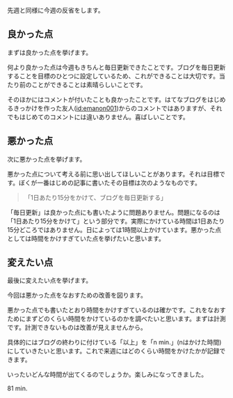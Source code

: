 <p>先週と同様に今週の反省をします。</p>
<h2>良かった点</h2>
<p>まずは良かった点を挙げます。</p>
<p>何より良かった点は今週もきちんと毎日更新できたことです。ブログを毎日更新することを目標のひとつに設定しているため、これができることは大切です。当たり前のことができることは素晴らしいことです。</p>
<p>そのほかにはコメントが付いたことも良かったことです。はてなブログをはじめるきっかけを作った友人(<a href="http://blog.hatena.ne.jp/emanon001/">id:emanon001</a>)からのコメントではありますが、それでもはじめてのコメントには違いありません。喜ばしいことです。</p>
<h2>悪かった点</h2>
<p>次に悪かった点を挙げます。</p>
<p>悪かった点について考える前に思い出してほしいことがあります。それは目標です。ぼくが一番はじめの記事に書いたその目標は次のようなものです。</p>
<blockquote>「1日あたり15分をかけて、ブログを毎日更新する」</blockquote>
<p>「毎日更新」は良かった点にも書いたように問題ありません。問題になるのは「1日あたり15分をかけて」という部分です。実際にかけている時間は1日あたり15分どころではありません。日によっては1時間以上かけています。悪かった点としては時間をかけすぎていた点を挙げたいと思います。</p>
<h2>変えたい点</h2>
<p>最後に変えたい点を挙げます。</p>
<p>今回は悪かった点をなおすための改善を図ります。</p>
<p>悪かった点でも書いたとおり時間をかけすぎているのは確かです。これをなおすためにまずどのくらい時間をかけているのかを調べたいと思います。まずは計測です。計測できないものは改善が見えませんから。</p>
<p>具体的にはブログの終わりに付けている「以上」を「n min.」(nはかけた時間)にしていきたいと思います。これで来週にはどのくらい時間をかけたかが記録できます。</p>
<p>いったいどんな時間が出てくるのでしょうか。楽しみになってきました。</p>
<p>81 min.</p>
